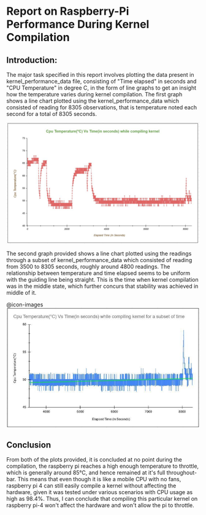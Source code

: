 ﻿# Report on Raspberry-Pi Performance During Kernel Compilation

## Introduction:
The major task specified in this report involves plotting the data present in kernel_performance_data file, consisting of "Time elapsed" in seconds and "CPU Temperature" in degree C, in the form of line graphs to get an insight how the temperature varies during kernel compilation. 
The first graph shows a line chart plotted using the kernel_performance_data which consisted of reading for 8305 observations, that is temperature noted each second for a total of 8305 seconds.

![](kernel_data_plot_1.JPG)

The second graph provided shows a line chart plotted using the readings through a subset of kernel_performance_data which consisted of reading from 3500 to 8305 seconds, roughly around 4800 readings. The relationship between temperature and time elapsed seems to be uniform with the guiding line being straight. This is the time when kernel compilation was in the middle state, which further concurs that stability was achieved in middle of it.

@icon-images![](kernel_data_plot2.JPG)

## Conclusion
From both of the plots provided, it is concluded at no point during the compilation, the raspberry pi reaches a high enough temperature to throttle, which is generally around 85°C, and hence remained at it's full throughout-bar. This means that even though it is like a mobile CPU with no fans, raspberry pi 4 can still easily compile a kernel without affecting the hardware, given it was tested under various scenarios with CPU usage as high as 98.4%. Thus, I can conclude that compiling this particular kernel on raspberry pi-4 won't affect the hardware and won't allow the pi to throttle.
